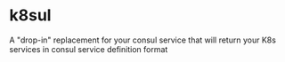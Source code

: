 # k8sul
A "drop-in" replacement for your consul service that will return your K8s services in consul service definition format
